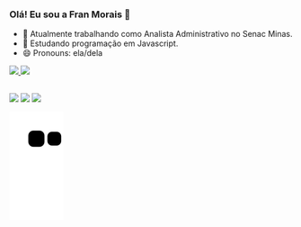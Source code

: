 ### Olá! Eu sou a Fran Morais 👋

- 🔭 Atualmente trabalhando como Analista Administrativo no Senac Minas.
- 🌱 Estudando programação em Javascript.
- 😄 Pronouns: ela/dela

<div>
  <a href="https://github.com/imFranMorais">
  <img height="180em" src="https://github-readme-stats.vercel.app/api?username=imFranMorais&show_icons=true&theme=dracula&include_all_commits=true&count_private=true"/>
  <img height="180em" src="https://github-readme-stats.vercel.app/api/top-langs/?username=imFranMorais&layout=compact&langs_count=7&theme=dracula"/>
</div>
    
  ##
 
<div> 
  <a href="https://instagram.com/imfranmorais" target="_blank"><img src="https://img.shields.io/badge/-Instagram-%23E4405F?style=for-the-badge&logo=instagram&logoColor=white" target="_blank"></a>
  <a href = "mailto:franciellefmorais@hotmail.com"><img src="https://img.shields.io/badge/Hotmail-0078D4?style=for-the-badge&logo=microsoft-outlook&logoColor=white" target="_blank"></a>
  <a href="https://www.linkedin.com/in/franciellemorais" target="_blank"><img src="https://img.shields.io/badge/-LinkedIn-%230077B5?style=for-the-badge&logo=linkedin&logoColor=white" target="_blank"></a> 
 
  ![Snake animation](https://github.com/rafaballerini/rafaballerini/blob/output/github-contribution-grid-snake.svg)
 
</div>


